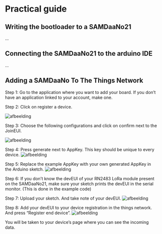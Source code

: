# Practical guide

## Writing the bootloader to a SAMDaaNo21
...
## Connecting the SAMDaaNo21 to the arduino IDE
...

## Adding a SAMDaaNo To The Things Network
Step 1: Go to the application where you want to add your board. If you don’t have an application linked to your account, make one.

Step 2: Click on register a device. 

![afbeelding](https://github.com/Jappie3/zanzi-doc/assets/91837988/f6fb200f-c5c3-499a-a0ab-25645f7850c3)

Step 3: Choose the following configurations and click on confirm next to the JoinEUI.

![afbeelding](https://github.com/Jappie3/zanzi-doc/assets/91837988/030bd5fb-3ab5-41c9-9bd0-b9157fd71f7f)

Step 4: Press generate next to AppKey. This key should be unique to every device.
![afbeelding](https://github.com/Jappie3/zanzi-doc/assets/91837988/796d0f0b-cc7a-4948-ba69-ba093d988037)

Step 5: Replace the example AppKey with your own generated AppKey in the Arduino sketch.
![afbeelding](https://github.com/Jappie3/zanzi-doc/assets/91837988/026b5c96-d26e-47b3-a823-c48d91192a3d)

Step 6: If you don’t know the devEUI of your RN2483 LoRa module present on the SAMDaaNo21, make sure your sketch prints the devEUI in the serial monitor. (This is done in the example code)

Step 7: Upload your sketch. And take note of your devEUI.
![afbeelding](https://github.com/Jappie3/zanzi-doc/assets/91837988/0014b9c0-b901-43b5-8bc4-5bb9732fb90a)

Step 8: Add your devEUI to your device registration in the things network. And press “Register end device”.
![afbeelding](https://github.com/Jappie3/zanzi-doc/assets/91837988/d538e42c-9a14-4b84-98de-7e8a1f18010c)

You will be taken to your device’s page where you can see the incoming data.

